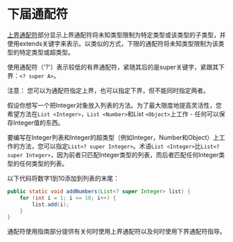 # 下届通配符

[上界通配符](/content/java/generics/upperBounded.md)部分显示上界通配符将未知类型限制为特定类型或该类型的子类型，并使用extends关键字来表示。以类似的方式，下限的通配符将未知类型限制为该类型的特定类型或超类型。

使用通配符（'?'）表示较低的有界通配符，紧随其后的是super关键字，紧跟其下界：`<? super A>`。

注意：  您可以为通配符指定上界，也可以指定下界，但不能同时指定两者。

假设你想写一个把Integer对象放入列表的方法。为了最大限度地提高灵活性，您希望方法在`List <Integer>`，`List <Number>`和List `<Object>`上工作 - 任何可以保存Integer值的东西。

要编写在Integer列表和Integer的超类型（例如Integer，Number和Object）上工作的方法，您可以指定`List<? super Integer>`。术语`List <Integer>`比`List<? super Integer>`，因为前者只匹配Integer类型的列表，而后者匹配任何Integer类型的任何类型的列表。

以下代码将数字1到10添加到列表的末尾：

```java
public static void addNumbers(List<? super Integer> list) {
    for (int i = 1; i <= 10; i++) {
        list.add(i);
    }
}
```

通配符使用指南部分提供有关何时使用上界通配符以及何时使用下界通配符指导。
